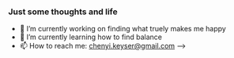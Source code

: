 ### Just some thoughts and life

- 🔭 I’m currently working on finding what truely makes me happy
- 🌱 I’m currently learning how to find balance
- 📫 How to reach me: chenyi.keyser@gmail.com
-->
